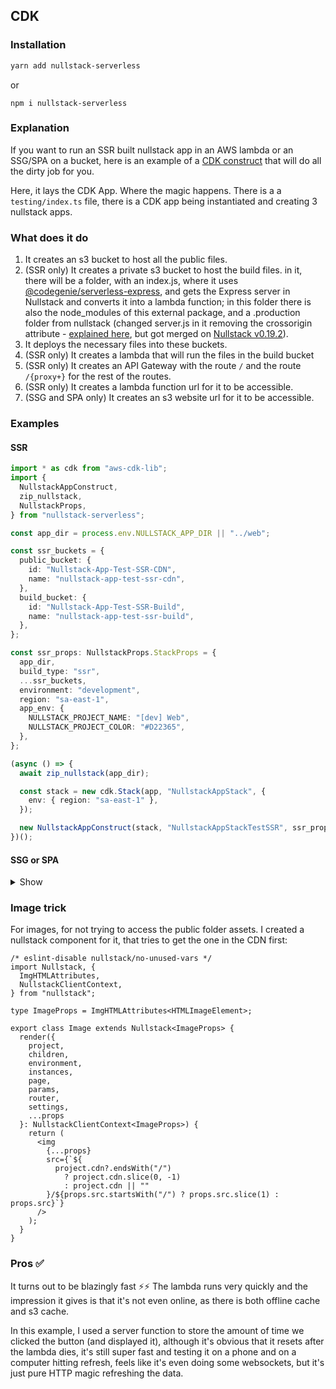 ## CDK

### Installation

```bash
yarn add nullstack-serverless
```

or

```
npm i nullstack-serverless
```

### Explanation

If you want to run an SSR built nullstack app in an AWS lambda or an SSG/SPA on a bucket, here is an example of a [CDK construct](https://docs.aws.amazon.com/cdk/v2/guide/home.html) that will do all the dirty job for you.

Here, it lays the CDK App. Where the magic happens.
There is a a `testing/index.ts` file, there is a CDK app being instantiated and creating 3 nullstack apps.


### What does it do

1. It creates an s3 bucket to host all the public files.
2. (SSR only) It creates a private s3 bucket to host the build files. in it, there will be a folder, with an index.js, where it uses [@codegenie/serverless-express](https://github.com/CodeGenieApp/serverless-express), and gets the Express server in Nullstack and converts it into a lambda function; in this folder there is also the node_modules of this external package, and a .production folder from nullstack (changed server.js in it removing the crossorigin attribute - [explained here](https://github.com/nullstack/nullstack/pull/355), but got merged on [Nullstack v0.19.2](https://github.com/nullstack/nullstack/releases/tag/v0.19.2)).
3. It deploys the necessary files into these buckets.
4. (SSR only) It creates a lambda that will run the files in the build bucket
5. (SSR only) It creates an API Gateway with the route `/` and the route `/{proxy+}` for the rest of the routes.
6. (SSR only) It creates a lambda function url for it to be accessible.
7. (SSG and SPA only) It creates an s3 website url for it to be accessible.


### Examples

#### SSR

```ts
import * as cdk from "aws-cdk-lib";
import {
  NullstackAppConstruct,
  zip_nullstack,
  NullstackProps,
} from "nullstack-serverless";

const app_dir = process.env.NULLSTACK_APP_DIR || "../web";

const ssr_buckets = {
  public_bucket: {
    id: "Nullstack-App-Test-SSR-CDN",
    name: "nullstack-app-test-ssr-cdn",
  },
  build_bucket: {
    id: "Nullstack-App-Test-SSR-Build",
    name: "nullstack-app-test-ssr-build",
  },
};

const ssr_props: NullstackProps.StackProps = {
  app_dir,
  build_type: "ssr",
  ...ssr_buckets,
  environment: "development",
  region: "sa-east-1",
  app_env: {
    NULLSTACK_PROJECT_NAME: "[dev] Web",
    NULLSTACK_PROJECT_COLOR: "#D22365",
  },
};

(async () => {
  await zip_nullstack(app_dir);

  const stack = new cdk.Stack(app, "NullstackAppStack", {
    env: { region: "sa-east-1" },
  });

  new NullstackAppConstruct(stack, "NullstackAppStackTestSSR", ssr_props);
})();
```

#### SSG or SPA

<details><summary>Show</summary>

```ts
import * as cdk from "aws-cdk-lib";
import {
  NullstackAppConstruct,
  zip_nullstack,
  NullstackProps,
} from "nullstack-serverless";

const app_dir = process.env.NULLSTACK_APP_DIR || "../web";

const ssg_bucket: NullstackProps.NullstackAppBucket = {
  id: "Nullstack-App-Test-SSG-Build",
  name: "nullstack-app-test-ssg-build",
};

const ssg_props: NullstackProps.StackProps = {
  bucket: ssg_bucket,
  build_dir: path.join("..", "web", "ssg"), // or spa, wherever the build is
  build_type: "ssg", // or spa
  environment: "development",
  region: "sa-east-1",
  app_env: {
    NULLSTACK_PROJECT_NAME: "[dev] Web",
    NULLSTACK_PROJECT_COLOR: "#D22365",
  },
};

(async () => {
  await zip_nullstack(app_dir);

  const stack = new cdk.Stack(app, "NullstackAppStack", {
    env: { region: "sa-east-1" },
  });

  new NullstackAppConstruct(stack, "NullstackAppStackTestSSG", ssg_props);
})();
```

</details>

### Image trick

For images, for not trying to access the public folder assets. I created a nullstack component for it, that tries to get the one in the CDN first:

```tsx
/* eslint-disable nullstack/no-unused-vars */
import Nullstack, {
  ImgHTMLAttributes,
  NullstackClientContext,
} from "nullstack";

type ImageProps = ImgHTMLAttributes<HTMLImageElement>;

export class Image extends Nullstack<ImageProps> {
  render({
    project,
    children,
    environment,
    instances,
    page,
    params,
    router,
    settings,
    ...props
  }: NullstackClientContext<ImageProps>) {
    return (
      <img
        {...props}
        src={`${
          project.cdn?.endsWith("/")
            ? project.cdn.slice(0, -1)
            : project.cdn || ""
        }/${props.src.startsWith("/") ? props.src.slice(1) : props.src}`}
      />
    );
  }
}
```

### Pros ✅

It turns out to be blazingly fast ⚡⚡
The lambda runs very quickly and the impression it gives is that it's not even online, as there is both offline cache and s3 cache.

In this example, I used a server function to store the amount of time we clicked the button (and displayed it), although it's obvious that it resets after the lambda dies, it's still super fast and testing it on a phone and on a computer hitting refresh, feels like it's even doing some websockets, but it's just pure HTTP magic refreshing the data.
